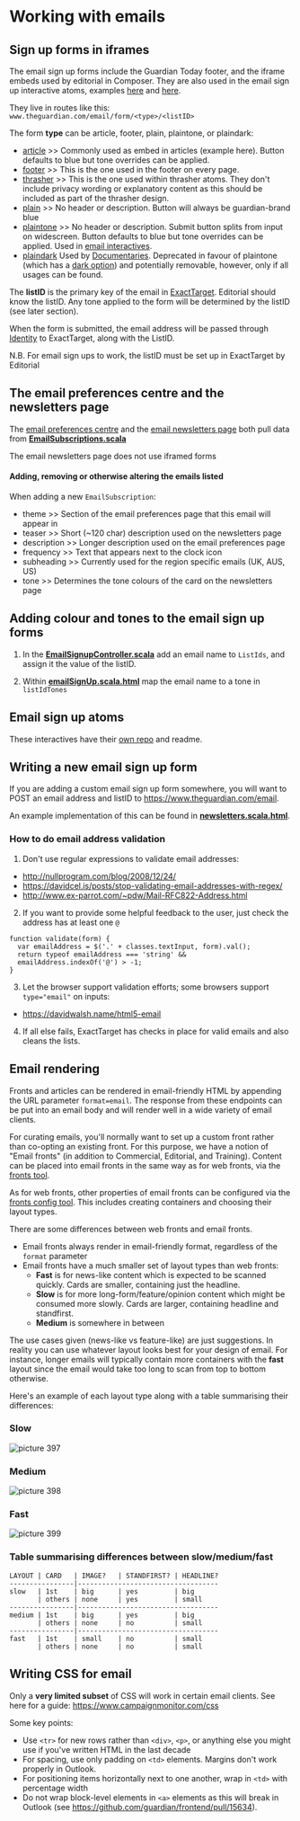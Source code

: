 # Working with emails


## Sign up forms in iframes

The email sign up forms include the Guardian Today footer, and the iframe embeds used by editorial in Composer. They are also used in the email sign up interactive atoms, examples [here](https://www.theguardian.com/info/ng-interactive/2016/dec/07/sign-up-for-the-flyer) and [here](https://www.theguardian.com/info/ng-interactive/2016/dec/05/sign-up-for-weekend-reading).

They live in routes like this: `www.theguardian.com/email/form/<type>/<listID>`

The form **type** can be article, footer, plain, plaintone, or plaindark:
- [article](https://www.theguardian.com/email/form/article/37) >> Commonly used as embed in articles (example here). Button defaults to blue but tone overrides can be applied.
- [footer](https://www.theguardian.com/email/form/footer/37) >> This is the one used in the footer on every page.
- [thrasher](https://www.theguardian.com/email/form/thrasher/37) >> This is the one used within thrasher atoms. They don't include privacy wording or explanatory content as this should be included as part of the thrasher design.
- [plain](https://www.theguardian.com/email/form/plain/37) >> No header or description. Button will always be guardian-brand blue
- [plaintone](https://www.theguardian.com/email/form/plaintone/3743) >> No header or description. Submit button splits from input on widescreen. Button defaults to blue but tone overrides can be applied. Used in [email interactives](https://www.theguardian.com/info/ng-interactive/2016/dec/07/sign-up-for-the-flyer).
- [plaindark](https://www.theguardian.com/email/form/plaindark/3745) Used by [Documentaries](https://www.theguardian.com/world/ng-interactive/2016/oct/14/desert-fire-the-world-cup-rebels-of-kurdistan-video). Deprecated in favour of plaintone (which has a [dark option](http://localhost:9000/email/form/plaintone/3745)) and potentially removable, however, only if all usages can be found.

The **listID** is the primary key of the email in [ExactTarget](https://www.marketingcloud.com/products/email-marketing/). Editorial should know the listID. Any tone applied to the form will be determined by the listID (see later section).

When the form is submitted, the email address will be passed through [Identity](https://github.com/guardian/identity) to ExactTarget, along with the ListID.

N.B. For email sign ups to work, the listID must be set up in ExactTarget by Editorial

## The email preferences centre and the newsletters page

The [email preferences centre](https://profile.theguardian.com/email-prefs) and the [email newsletters page](https://www.theguardian.com/email-newsletters) both pull data from [**EmailSubscriptions.scala**](https://github.com/guardian/frontend/blob/main/common/app/model/EmailSubscriptions.scala)

The email newsletters page does not use iframed forms

#### Adding, removing or otherwise altering the emails listed

When adding a new `EmailSubscription`:

- theme >> Section of the email preferences page that this email will appear in
- teaser >> Short (~120 char) description used on the newsletters page
- description >> Longer description used on the email preferences page
- frequency >> Text that appears next to the clock icon
- subheading >> Currently used for the region specific emails (UK, AUS, US)
- tone >> Determines the tone colours of the card on the newsletters page


## Adding colour and tones to the email sign up forms

1) In the [**EmailSignupController.scala**](https://github.com/guardian/frontend/blob/main/common/app/views/fragments/email/EmailSignupController.scala) add an email name to `ListIds`, and assign it the value of the listID.

2) Within  [**emailSignUp.scala.html**](https://github.com/guardian/frontend/blob/main/common/app/views/fragments/email/signup/emailSignUp.scala.html) map the email name to a tone in `listIdTones`

## Email sign up atoms

These interactives have their [own repo](https://github.com/guardian/interactive-email-signups) and readme.


## Writing a new email sign up form

If you are adding a custom email sign up form somewhere, you will want to POST an email address and listID to https://www.theguardian.com/email.

An example implementation of this can be found in  [**newsletters.scala.html**](https://github.com/guardian/frontend/blob/main/applications/app/views/signup/newsletters.scala.html#L74).

### How to do email address validation

1) Don't use regular expressions to validate email addresses:
- http://nullprogram.com/blog/2008/12/24/
- https://davidcel.is/posts/stop-validating-email-addresses-with-regex/
- http://www.ex-parrot.com/~pdw/Mail-RFC822-Address.html

2) If you want to provide some helpful feedback to the user, just check the address has at least one `@`

```
function validate(form) {
  var emailAddress = $('.' + classes.textInput, form).val();
  return typeof emailAddress === 'string' &&
  emailAddress.indexOf('@') > -1;
}
```

3) Let the browser support validation efforts; some browsers support `type="email"` on inputs:
- https://davidwalsh.name/html5-email

4) If all else fails, ExactTarget has checks in place for valid emails and also cleans the lists.

## Email rendering

Fronts and articles can be rendered in email-friendly HTML by appending the URL parameter `format=email`. The response from these endpoints can be put into an email body and will render well in a wide variety of email clients.

For curating emails, you'll normally want to set up a custom front rather than co-opting an existing front. For
this purpose, we have a notion of "Email fronts" (in addition to Commercial, Editorial, and Training). Content can
be placed into email fronts in the same way as for web fronts, via the [fronts tool](https://fronts.gutools.co.uk/email).

As for web fronts, other properties of email fronts can be configured via the [fronts config tool](https://fronts.gutools.co.uk/email/config).
This includes creating containers and choosing their layout types.

There are some differences between web fronts and email fronts.
- Email fronts always render in email-friendly format, regardless of the `format` parameter
- Email fronts have a much smaller set of layout types than web fronts:
  - **Fast** is for news-like content which is expected to be scanned quickly. Cards are smaller,
  containing just the headline.
  - **Slow** is for more long-form/feature/opinion content which might be consumed more slowly. Cards are larger,
  containing headline and standfirst.
  - **Medium** is somewhere in between

The use cases given (news-like vs feature-like) are just suggestions. In reality you can use whatever layout looks
best for your design of email. For instance, longer emails will typically contain more containers with the **fast** layout since
the email would take too long to scan from top to bottom otherwise.

Here's an example of each layout type along with a table summarising their differences:

### Slow
![picture 397](https://cloud.githubusercontent.com/assets/5122968/22215773/83d61456-e194-11e6-82bb-792e377f7168.png)

### Medium
![picture 398](https://cloud.githubusercontent.com/assets/5122968/22215781/89027276-e194-11e6-96f3-c90e5a6f4226.png)

### Fast
![picture 399](https://cloud.githubusercontent.com/assets/5122968/22215787/90b7230e-e194-11e6-9448-425a1b9d2ded.png)

### Table summarising differences between slow/medium/fast

```
LAYOUT | CARD   | IMAGE?   | STANDFIRST? | HEADLINE?
----------------|-----------------------------------
slow   | 1st    | big      | yes         | big
       | others | none     | yes         | small
----------------|-----------------------------------
medium | 1st    | big      | yes         | big
       | others | none     | no          | small
----------------|-----------------------------------
fast   | 1st    | small    | no          | small
       | others | none     | no          | small
```

## Writing CSS for email

Only a **very limited subset** of CSS will work in certain email clients. See here for a guide: https://www.campaignmonitor.com/css

Some key points:
- Use `<tr>` for new rows rather than `<div>`, `<p>`, or anything else you might use if you've written HTML in the last decade
- For spacing, use only padding on `<td>` elements. Margins don't work properly in Outlook.
- For positioning items horizontally next to one another, wrap in `<td>` with percentage width
- Do not wrap block-level elements in `<a>` elements as this will break in Outlook (see https://github.com/guardian/frontend/pull/15634).
